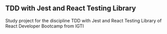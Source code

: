 ## TDD with Jest and React Testing Library

Study project for the discipline TDD with Jest and React Testing Library of React Developer Bootcamp from IGTI
